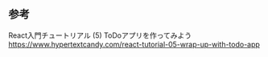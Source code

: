 ## 参考

React入門チュートリアル (5) ToDoアプリを作ってみよう
https://www.hypertextcandy.com/react-tutorial-05-wrap-up-with-todo-app
